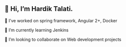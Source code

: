 ## 👋 Hi, I’m Hardik Talati.

👀 I’ve worked on spring framework, Angular 2+, Docker

🌱 I’m currently learning Jenkins

💞️ I’m looking to collaborate on Web development projects

<!--
**TalatiHardik/TalatiHardik** is a ✨ _special_ ✨ repository because its `README.md` (this file) appears on your GitHub profile.

Here are some ideas to get you started:

- 🔭 I’m currently working on ...
- 🌱 I’m currently learning ...
- 👯 I’m looking to collaborate on ...
- 🤔 I’m looking for help with ...
- 💬 Ask me about ...
- 📫 How to reach me: ...
- 😄 Pronouns: ...
- ⚡ Fun fact: ...
-->
